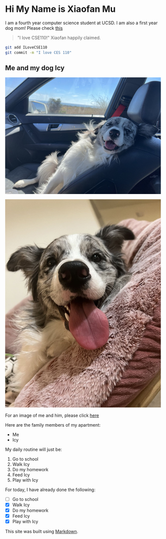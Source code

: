 # Hi My Name is Xiaofan Mu

I am a fourth year computer science student at UCSD. I am also a first year dog mom! Please check [this](#me-and-my-dog-icy)

> "I love CSE110!"
> Xiaofan happily claimed.

```bash
git add ILoveCSE110
git commit -m "I love CES 110"
```

## Me and my dog Icy

![This is an image](WechatIMG3.png)

![This is an image](WechatIMG1.png)

For an image of me and him, please click [here](WechatIMG2.jpeg)

Here are the family members of my apartment:

- Me
- Icy

My daily routine will just be:

1. Go to school
2. Walk Icy
3. Do my homework
4. Feed Icy
5. Play with Icy

For today, I have already done the following:

- [ ] Go to school
- [x] Walk Icy
- [x] Do my homework
- [x] Feed Icy
- [x] Play with Icy

This site was built using [Markdown](https://docs.github.com/en/get-started/writing-on-github/getting-started-with-writing-and-formatting-on-github/basic-writing-and-formatting-syntax).
